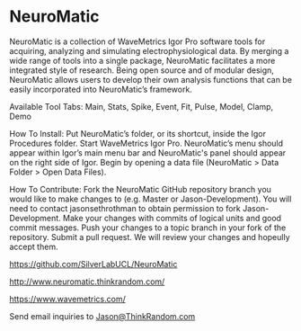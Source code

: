 # NeuroMatic
NeuroMatic is a collection of WaveMetrics Igor Pro software tools for acquiring, analyzing and simulating electrophysiological data. By merging a wide range of tools into a single package, NeuroMatic facilitates a more integrated style of research. Being open source and of modular design, NeuroMatic allows users to develop their own analysis functions that can be easily incorporated into NeuroMatic’s framework.

Available Tool Tabs: Main, Stats, Spike, Event, Fit, Pulse, Model, Clamp, Demo

How To Install: Put NeuroMatic’s folder, or its shortcut, inside the Igor Procedures folder. Start WaveMetrics Igor Pro. NeuroMatic’s menu should appear within Igor’s main menu bar and NeuroMatic's panel should appear on the right side of Igor. Begin by opening a data file (NeuroMatic > Data Folder > Open Data Files).

How To Contribute: Fork the NeuroMatic GitHub repository branch you would like to make changes to (e.g. Master or Jason-Development). You will need to contact jasonsethrothman to obtain permission to fork Jason-Development. Make your changes with commits of logical units and good commit messages. Push your changes to a topic branch in your fork of the repository. Submit a pull request. We will review your changes and hopeully accept them.

https://github.com/SilverLabUCL/NeuroMatic

http://www.neuromatic.thinkrandom.com/

https://www.wavemetrics.com/

Send email inquiries to Jason@ThinkRandom.com
